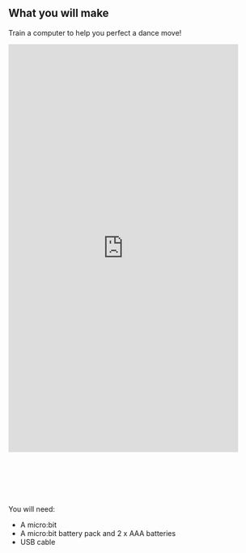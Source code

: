 ## What you will make

Train a computer to help you perfect a dance move!

<html>
  <div style="position: relative; padding-top: 177.78%;">
      <iframe style="position: absolute; top: 0; left: 0; right: 0; width: 90%; height: 90%; border: none;" src="https://www.youtube.com/embed/p3ZD3kH8yrQ?rel=0&cc_load_policy=1" allowfullscreen allow="accelerometer; autoplay; clipboard-write; encrypted-media; gyroscope; picture-in-picture; web-share">
      </iframe>
  </div>
</html>

You will need:
- A micro:bit
- A micro:bit battery pack and 2 x AAA batteries 
- USB cable